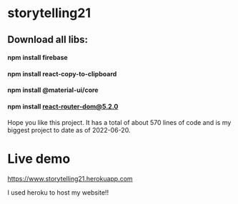 # storytelling21

## Download all libs:

#### npm install firebase
#### npm install react-copy-to-clipboard
#### npm install @material-ui/core
#### npm install react-router-dom@5.2.0

Hope you like this project. It has a total of about 570 lines of code and is my biggest project to date as of 2022-06-20. 

# Live demo

https://www.storytelling21.herokuapp.com

I used heroku to host my website!!

